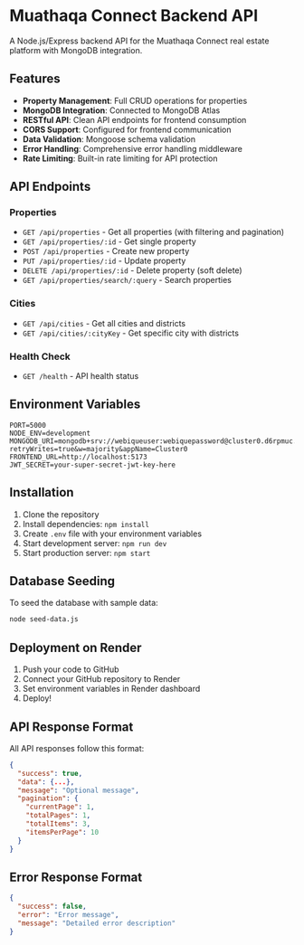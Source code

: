 # Muathaqa Connect Backend API

A Node.js/Express backend API for the Muathaqa Connect real estate platform with MongoDB integration.

## Features

- **Property Management**: Full CRUD operations for properties
- **MongoDB Integration**: Connected to MongoDB Atlas
- **RESTful API**: Clean API endpoints for frontend consumption
- **CORS Support**: Configured for frontend communication
- **Data Validation**: Mongoose schema validation
- **Error Handling**: Comprehensive error handling middleware
- **Rate Limiting**: Built-in rate limiting for API protection

## API Endpoints

### Properties
- `GET /api/properties` - Get all properties (with filtering and pagination)
- `GET /api/properties/:id` - Get single property
- `POST /api/properties` - Create new property
- `PUT /api/properties/:id` - Update property
- `DELETE /api/properties/:id` - Delete property (soft delete)
- `GET /api/properties/search/:query` - Search properties

### Cities
- `GET /api/cities` - Get all cities and districts
- `GET /api/cities/:cityKey` - Get specific city with districts

### Health Check
- `GET /health` - API health status

## Environment Variables

```env
PORT=5000
NODE_ENV=development
MONGODB_URI=mongodb+srv://webiqueuser:webiquepassword@cluster0.d6rpmuc.mongodb.net/?retryWrites=true&w=majority&appName=Cluster0
FRONTEND_URL=http://localhost:5173
JWT_SECRET=your-super-secret-jwt-key-here
```

## Installation

1. Clone the repository
2. Install dependencies: `npm install`
3. Create `.env` file with your environment variables
4. Start development server: `npm run dev`
5. Start production server: `npm start`

## Database Seeding

To seed the database with sample data:
```bash
node seed-data.js
```

## Deployment on Render

1. Push your code to GitHub
2. Connect your GitHub repository to Render
3. Set environment variables in Render dashboard
4. Deploy!

## API Response Format

All API responses follow this format:
```json
{
  "success": true,
  "data": {...},
  "message": "Optional message",
  "pagination": {
    "currentPage": 1,
    "totalPages": 1,
    "totalItems": 3,
    "itemsPerPage": 10
  }
}
```

## Error Response Format

```json
{
  "success": false,
  "error": "Error message",
  "message": "Detailed error description"
}
```
